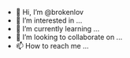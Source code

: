- 👋 Hi, I’m @brokenlov
- 👀 I’m interested in ...
- 🌱 I’m currently learning ...
- 💞️ I’m looking to collaborate on ...
- 📫 How to reach me ...

<!---
brokenlov/brokenlov is a ✨ special ✨ repository because its `README.md` (this file) appears on your GitHub profile.
You can click the Preview link to take a look at your changes.
--->
